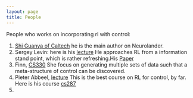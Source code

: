 ```yaml
---
layout: page
title: People
---
```

People who works on incorporating rl with control:
1. [Shi Guanya of Caltech](http://gshi.me/) he is the main author on Neurolander.
2. Sergey Levin: here is his [lecture](http://rail.eecs.berkeley.edu/deeprlcourse/) He approaches RL from a information stand point, which is rather refreshing.His [Paper](https://arxiv.org/pdf/1805.00909.pdf)
3. Finn, [CS330](https://www.youtube.com/playlist?list=PLoROMvodv4rMC6zfYmnD7UG3LVvwaITY5) She focus on generating multiple sets of data such that a meta-structure of control can be discovered.
4. Pieter Abbeel, [lecture](https://www.youtube.com/playlist?list=PLwRJQ4m4UJjNBPJdt8WamRAt4XKc639wF) This is the best course on RL for control, by far. Here is his course [cs287](https://people.eecs.berkeley.edu/~pabbeel/cs287-fa19/)
5.
